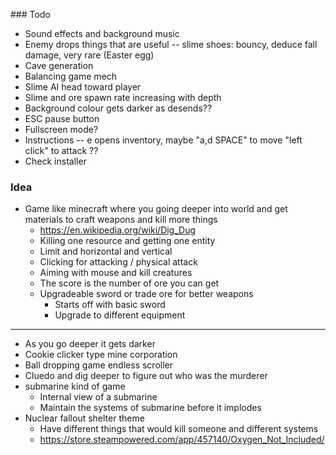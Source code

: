 ### Todo

* Sound effects and background music
* Enemy drops things that are useful -- slime shoes: bouncy, deduce fall damage, very rare (Easter egg) 
* Cave generation
* Balancing game mech
* Slime AI head toward player
* Slime and ore spawn rate increasing with depth
* Background colour gets darker as desends??
* ESC pause button
* Fullscreen mode?
* Instructions -- e opens inventory, maybe "a,d SPACE" to move "left click" to attack ??
* Check installer

### Idea

* Game like minecraft where you going deeper into world and get materials to craft weapons and kill more things
    * https://en.wikipedia.org/wiki/Dig_Dug
    * Killing one resource and getting one entity
    * Limit and horizontal and vertical 
    * Clicking for attacking / physical attack
    * Aiming with mouse and kill creatures
    * The score is the number of ore you can get
    * Upgradeable sword or trade ore for better weapons
        * Starts off with basic sword
        * Upgrade to different equipment

-------------

* As you go deeper it gets darker
* Cookie clicker type mine corporation
* Ball dropping game endless scroller
* Cluedo and dig deeper to figure out who was the murderer
* submarine kind of game
    * Internal view of a submarine
    * Maintain the systems of submarine before it implodes
* Nuclear fallout shelter theme
    * Have different things that would kill someone and different systems
    * https://store.steampowered.com/app/457140/Oxygen_Not_Included/




